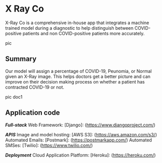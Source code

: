 # X Ray Co

X-Ray Co is a comprehensive in-house app that integrates a machine trained model during a diagnostic to help distinguish between COVID-positive patients and non COVID-positive patients more accurately.

pic

## Summary
Our model will assign a percentage of COVID-19, Peunomia, or Normal given an X-Ray image. This helps doctors get a better picture and can improve on their decision making process on whether a patient has contracted COVID-19 or not.

pic doc1

## Application code
***Full-stack***
Web Framework: [Django]: (https://www.djangoproject.com/)


***APIS***
Image and model hosting: [AWS S3]: (https://aws.amazon.com/s3/)
Automated Emails: [Postmark]: (https://postmarkapp.com/)
Automated SMSes: [Twilio]: (https://www.twilio.com/)

***Deployment***
Cloud Application Platform: [Heroku]: (https://heroku.com/)

